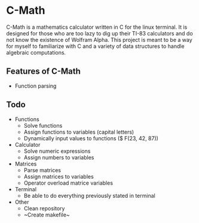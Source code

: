 # C-Math
C-Math is a mathematics calculator written in C for the linux terminal. It is 
designed for those who are too lazy to dig up their TI-83 calculators and 
do not know the existence of Wolfram Alpha.  This project is meant to be a 
way for myself to familiarize with C and a variety of data structures to 
handle algebraic computations.

## Features of C-Math
* Function parsing

## Todo
- Functions
  - Solve functions
  - Assign functions to variables (capital letters)
  - Dynamically input values to functions ($ F(23, 42, 87))
- Calculator
  - Solve numeric expressions
  - Assign numbers to variables
- Matrices
  - Parse matrices
  - Assign matrices to variables
  - Operator overload matrice variables
- Terminal
  - Be able to do everything previously stated in terminal
- Other
  - Clean repository
  - ~Create makefile~


